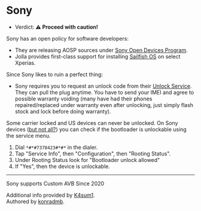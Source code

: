 # Sony

- Verdict: **⚠️ Proceed with caution!**

Sony has an open policy for software developers:
- They are releasing AOSP sources under [Sony Open Devices Program].
- Jolla provides first-class support for installing [Sailfish OS] on select Xperias.

Since Sony likes to ruin a perfect thing:
- Sony requires you to request an unlock code from their [Unlock Service]. They can pull the plug anytime. You have to send your IMEI and agree to possible warranty voiding (many have had their phones repaired/replaced under warranty even after unlocking, just simply flash stock and lock before doing warranty).

Some carrier locked and US devices can never be unlocked. On Sony devices ([but not all?][service-menu-gone]) you can check if the bootloader is unlockable using the service menu.

1. Dial `*#*#7378423#*#*` in the dialer.
2. Tap "Service Info", then "Configuration", then "Rooting Status".
3. Under Rooting Status look for "Bootloader unlock allowed"
4. If "Yes", then the device is unlockable.

***

Sony supports Custom AVB Since 2020

Additional info provided by [K4sum1](https://github.com/K4sum1).<br/>
Authored by [konradmb](https://github.com/konradmb).

[Sony Open Devices Program]:https://developer.sony.com/open-source/aosp-on-xperia-open-devices
[Sailfish OS]:https://shop.jolla.com/
[Unlock Service]:https://developer.sony.com/open-source/aosp-on-xperia-open-devices/get-started/unlock-bootloader
[service-menu-gone]:https://www.reddit.com/r/SonyXperia/comments/qir0ze/what_happened_to_the_service_menu/
